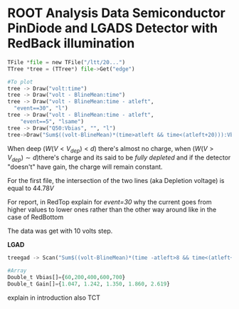 # ROOT Analysis Data Semiconductor PinDiode and LGADS Detector with RedBack illumination

```python
TFile *file = new TFile("/ltt/20...")
TTree *tree = (TTree*) file->Get("edge")

#To plot
tree -> Draw("volt:time")
tree -> Draw("volt - BlineMean:time")
tree -> Draw("volt - BlineMean:time - atleft",
  "event==30", "l")
tree -> Draw("volt - BlineMean:time - atleft",
    "event==5", "lsame")
tree -> Draw("Q50:Vbias", "", "l")
tree->Draw("Sum$((volt-BlineMean)*(time>atleft && time<(atleft+20))):Vbias","","l")

```

When deep ($W(V<V_{dep})< d$) there's almost no charge, when ($W(V>V_{dep})\sim d$)there's charge and its said to be _fully depleted_ and if the detector "doesn't" have gain, the charge will remain constant.

For the first file, the intersection of the two lines (aka Depletion voltage) is equal to $44.78 V$

For report, in RedTop explain for _event=30_ why the current goes from higher values to lower ones rather than the other way around like in the case of RedBottom

The data was get with 10 volts step.

**LGAD**

```python
treegad -> Scan("Sum$((volt-BlineMean)*(time -atleft>8 && time<(atleft+22)))","Vbias==200","")

#Array
Double_t Vbias[]={60,200,400,600,700}
Double_t Gain[]={1.047, 1.242, 1.350, 1.860, 2.619}


```

explain in introduction also TCT
